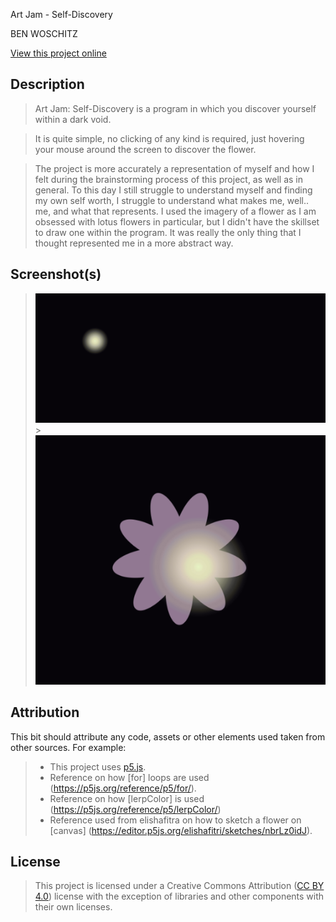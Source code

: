 Art Jam - Self-Discovery

BEN WOSCHITZ

[View this project online](URL_FOR_THE_RUNNING_PROJECT)

## Description

> Art Jam: Self-Discovery is a program in which you discover yourself within a dark void.

> It is quite simple, no clicking of any kind is required, just hovering your mouse around the screen to discover the flower.

> The project is more accurately a representation of myself and how I felt during the brainstorming process of this project, as well as in general. To this day I still struggle to understand myself and finding my own self worth, I struggle to understand what makes me, well.. me, and what that represents. I used the imagery of a flower as I am obsessed with lotus flowers in particular, but I didn't have the skillset to draw one within the program. It was really the only thing that I thought represented me in a more abstract way.

## Screenshot(s)

> ![Image of a single light](./assets/images/artjam1.png) > ![Image of a flower illuminated by the light](./assets/images/artjam2.png)

## Attribution

This bit should attribute any code, assets or other elements used taken from other sources. For example:

> - This project uses [p5.js](https://p5js.org).
> - Reference on how [for] loops are used (https://p5js.org/reference/p5/for/).
> - Reference on how [lerpColor] is used (https://p5js.org/reference/p5/lerpColor/)
> - Reference used from elishafitra on how to sketch a flower on [canvas] (https://editor.p5js.org/elishafitri/sketches/nbrLz0idJ).

## License

> This project is licensed under a Creative Commons Attribution ([CC BY 4.0](https://creativecommons.org/licenses/by/4.0/deed.en)) license with the exception of libraries and other components with their own licenses.

